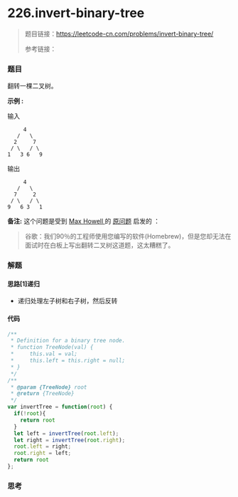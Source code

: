 # 226.invert-binary-tree

> 题目链接：https://leetcode-cn.com/problems/invert-binary-tree/
>
> 参考链接：

### 题目

翻转一棵二叉树。

**示例  :**

输入

```
     4
   /   \
  2     7
 / \   / \
1   3 6   9
```

输出

```
     4
   /   \
  7     2
 / \   / \
9   6 3   1
```

**备注:**
这个问题是受到 [Max Howell ](https://twitter.com/mxcl)的 [原问题](https://twitter.com/mxcl/status/608682016205344768) 启发的 ：

>  谷歌：我们90％的工程师使用您编写的软件(Homebrew)，但是您却无法在面试时在白板上写出翻转二叉树这道题，这太糟糕了。



### 解题

#### 思路[1]递归

* 递归处理左子树和右子树，然后反转

#### 代码

```javascript
/**
 * Definition for a binary tree node.
 * function TreeNode(val) {
 *     this.val = val;
 *     this.left = this.right = null;
 * }
 */
/**
 * @param {TreeNode} root
 * @return {TreeNode}
 */
var invertTree = function(root) {
  if(!root){
    return root
  }
  let left = invertTree(root.left);
  let right = invertTree(root.right);
  root.left = right;
  root.right = left;
  return root
};
```

#### 

### 思考
